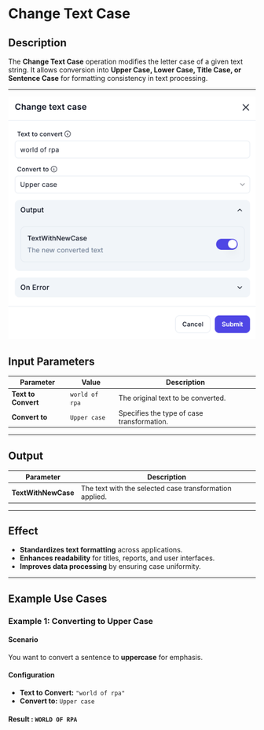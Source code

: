 # **Change Text Case**

## **Description**

The **Change Text Case** operation modifies the letter case of a given text string. It allows conversion into **Upper Case, Lower Case, Title Case, or Sentence Case** for formatting consistency in text processing.

---

![alt text](change-text-case-1.png)

## **Input Parameters**

| Parameter         | Value                        | Description |
|------------------|----------------------------|-------------|
| **Text to Convert** | `world of rpa`   | The original text to be converted. |
| **Convert to** | `Upper case` | Specifies the type of case transformation. |

---

## **Output**

| Parameter      | Description |
|---------------|-------------|
| **TextWithNewCase** | The text with the selected case transformation applied. |

---

## **Effect**

- **Standardizes text formatting** across applications.
- **Enhances readability** for titles, reports, and user interfaces.
- **Improves data processing** by ensuring case uniformity.

---

## **Example Use Cases**

### **Example 1: Converting to Upper Case**

#### **Scenario**

You want to convert a sentence to **uppercase** for emphasis.

#### **Configuration**

- **Text to Convert:** `"world of rpa"`
- **Convert to:** `Upper case`

#### **Result :** `WORLD OF RPA`
